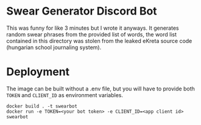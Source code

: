 # Swear Generator Discord Bot

This was funny for like 3 minutes but I wrote it anyways.
It generates random swear phrases from the provided list of words, the word list contained in this directory was stolen from the leaked eKreta source code (hungarian school journaling system).

# Deployment

The image can be built without a .env file, but you will have to provide both `TOKEN` and `CLIENT_ID` as environment variables.

```shell
docker build . -t swearbot
docker run -e TOKEN=<your bot token> -e CLIENT_ID=<app client id> swearbot
```